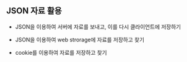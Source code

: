 ## JSON 자료 활용

- JSON을 이용하여 서버에 자료를 보내고, 이를 다시 클라이언트에 저장하기

- JSON을 이용하여 web strorage에 자료를 저장하고 찾기

- cookie를 이용하여 자료를 저장하고 찾기
